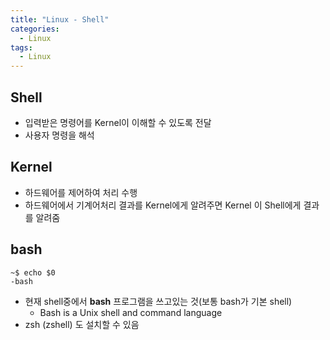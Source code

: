 ```yaml
---
title: "Linux - Shell"
categories:
  - Linux
tags:
  - Linux
---
```


## Shell
- 입력받은 명령어를 Kernel이 이해할 수 있도록 전달
- 사용자 명령을 해석

## Kernel
- 하드웨어를 제어하여 처리 수행
- 하드웨어에서 기계어처리 결과를 Kernel에게 알려주면 Kernel 이 Shell에게 결과를 알려줌

## bash
```console
~$ echo $0
-bash
```

- 현재 shell중에서 **bash** 프로그램을 쓰고있는 것(보통 bash가 기본 shell)
    - Bash is a Unix shell and command language 
- zsh (zshell) 도 설치할 수 있음

